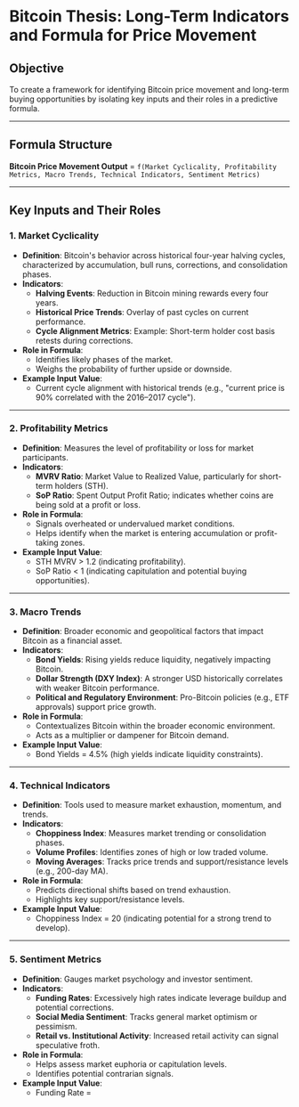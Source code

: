 # Bitcoin Thesis: Long-Term Indicators and Formula for Price Movement

## Objective
To create a framework for identifying Bitcoin price movement and long-term buying opportunities by isolating key inputs and their roles in a predictive formula.

---

## Formula Structure
**Bitcoin Price Movement Output** = `f(Market Cyclicality, Profitability Metrics, Macro Trends, Technical Indicators, Sentiment Metrics)`

---

## Key Inputs and Their Roles

### 1. **Market Cyclicality**
- **Definition**: Bitcoin's behavior across historical four-year halving cycles, characterized by accumulation, bull runs, corrections, and consolidation phases.
- **Indicators**:
  - **Halving Events**: Reduction in Bitcoin mining rewards every four years.
  - **Historical Price Trends**: Overlay of past cycles on current performance.
  - **Cycle Alignment Metrics**: Example: Short-term holder cost basis retests during corrections.
- **Role in Formula**:
  - Identifies likely phases of the market.
  - Weighs the probability of further upside or downside.
- **Example Input Value**:
  - Current cycle alignment with historical trends (e.g., "current price is 90% correlated with the 2016–2017 cycle").

---

### 2. **Profitability Metrics**
- **Definition**: Measures the level of profitability or loss for market participants.
- **Indicators**:
  - **MVRV Ratio**: Market Value to Realized Value, particularly for short-term holders (STH).
  - **SoP Ratio**: Spent Output Profit Ratio; indicates whether coins are being sold at a profit or loss.
- **Role in Formula**:
  - Signals overheated or undervalued market conditions.
  - Helps identify when the market is entering accumulation or profit-taking zones.
- **Example Input Value**:
  - STH MVRV > 1.2 (indicating profitability).
  - SoP Ratio < 1 (indicating capitulation and potential buying opportunities).

---

### 3. **Macro Trends**
- **Definition**: Broader economic and geopolitical factors that impact Bitcoin as a financial asset.
- **Indicators**:
  - **Bond Yields**: Rising yields reduce liquidity, negatively impacting Bitcoin.
  - **Dollar Strength (DXY Index)**: A stronger USD historically correlates with weaker Bitcoin performance.
  - **Political and Regulatory Environment**: Pro-Bitcoin policies (e.g., ETF approvals) support price growth.
- **Role in Formula**:
  - Contextualizes Bitcoin within the broader economic environment.
  - Acts as a multiplier or dampener for Bitcoin demand.
- **Example Input Value**:
  - Bond Yields = 4.5% (high yields indicate liquidity constraints).

---

### 4. **Technical Indicators**
- **Definition**: Tools used to measure market exhaustion, momentum, and trends.
- **Indicators**:
  - **Choppiness Index**: Measures market trending or consolidation phases.
  - **Volume Profiles**: Identifies zones of high or low traded volume.
  - **Moving Averages**: Tracks price trends and support/resistance levels (e.g., 200-day MA).
- **Role in Formula**:
  - Predicts directional shifts based on trend exhaustion.
  - Highlights key support/resistance levels.
- **Example Input Value**:
  - Choppiness Index = 20 (indicating potential for a strong trend to develop).

---

### 5. **Sentiment Metrics**
- **Definition**: Gauges market psychology and investor sentiment.
- **Indicators**:
  - **Funding Rates**: Excessively high rates indicate leverage buildup and potential corrections.
  - **Social Media Sentiment**: Tracks general market optimism or pessimism.
  - **Retail vs. Institutional Activity**: Increased retail activity can signal speculative froth.
- **Role in Formula**:
  - Helps assess market euphoria or capitulation levels.
  - Identifies potential contrarian signals.
- **Example Input Value**:
  - Funding Rate =
